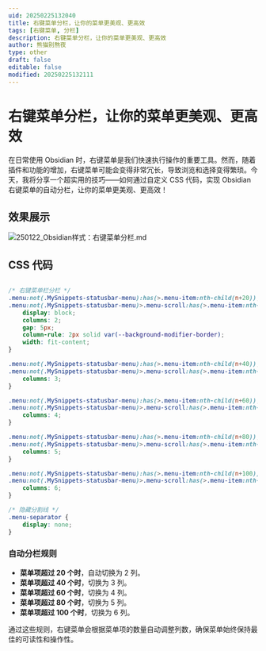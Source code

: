 ```yaml
---
uid: 20250225132040
title: 右键菜单分栏，让你的菜单更美观、更高效
tags: [右键菜单, 分栏]
description: 右键菜单分栏，让你的菜单更美观、更高效
author: 熊猫别熬夜
type: other
draft: false
editable: false
modified: 20250225132111
---
```


# 右键菜单分栏，让你的菜单更美观、更高效

在日常使用 Obsidian 时，右键菜单是我们快速执行操作的重要工具。然而，随着插件和功能的增加，右键菜单可能会变得非常冗长，导致浏览和选择变得繁琐。今天，我将分享一个超实用的技巧——如何通过自定义 CSS 代码，实现 Obsidian 右键菜单的自动分栏，让你的菜单更美观、更高效！

## 效果展示

![250122_Obsidian样式：右键菜单分栏.md](https://cdn.pkmer.cn/images/202502251320825.png!pkmer)

## CSS 代码

```css

/* 右键菜单栏分栏 */
.menu:not(.MySnippets-statusbar-menu):has(>.menu-item:nth-child(n+20)),
.menu:not(.MySnippets-statusbar-menu)>.menu-scroll:has(>.menu-item:nth-child(n+20)) {
    display: block;
    columns: 2;
    gap: 5px;
    column-rule: 2px solid var(--background-modifier-border);
    width: fit-content;
}

.menu:not(.MySnippets-statusbar-menu):has(>.menu-item:nth-child(n+40)),
.menu:not(.MySnippets-statusbar-menu)>.menu-scroll:has(>.menu-item:nth-child(n+40)) {
    columns: 3;
}

.menu:not(.MySnippets-statusbar-menu):has(>.menu-item:nth-child(n+60)),
.menu:not(.MySnippets-statusbar-menu)>.menu-scroll:has(>.menu-item:nth-child(n+60)) {
    columns: 4;
}

.menu:not(.MySnippets-statusbar-menu):has(>.menu-item:nth-child(n+80)),
.menu:not(.MySnippets-statusbar-menu)>.menu-scroll:has(>.menu-item:nth-child(n+80)) {
    columns: 5;
}

.menu:not(.MySnippets-statusbar-menu):has(>.menu-item:nth-child(n+100)),
.menu:not(.MySnippets-statusbar-menu)>.menu-scroll:has(>.menu-item:nth-child(n+100)) {
    columns: 6;
}

/* 隐藏分割线 */
.menu-separator {
    display: none;
}
```

### 自动分栏规则

- **菜单项超过 20 个时**，自动切换为 2 列。
- **菜单项超过 40 个时**，切换为 3 列。
- **菜单项超过 60 个时**，切换为 4 列。
- **菜单项超过 80 个时**，切换为 5 列。
- **菜单项超过 100 个时**，切换为 6 列。

通过这些规则，右键菜单会根据菜单项的数量自动调整列数，确保菜单始终保持最佳的可读性和操作性。
